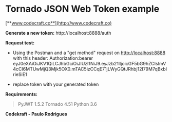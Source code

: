 # Tornado JSON Web Token example

[**www.codecraft.co**](http://www.codecraft.co)

**Generate a new token:**
http://localhost:8888/auth

**Request test:**
- Using the Postman and a "get method" request on <http://localhost:8888> with this header:
            Authorization:bearer eyJ0eXAiOiJKV1QiLCJhbGciOiJIUzI1NiJ9.eyJzb21lIjoicGF5bG9hZCIsImV4cCI6MTUwMjQ3Mjk5OX0.mTAC5izCCqE71jLWyGQtJRhbj12I79M7qBxbIrieSiE1

- replace token with your generated token

**Requirements:**
> PyJWT 1.5.2
> Tornado 4.51
> Python 3.6

**Codekraft - Paulo Rodrigues**